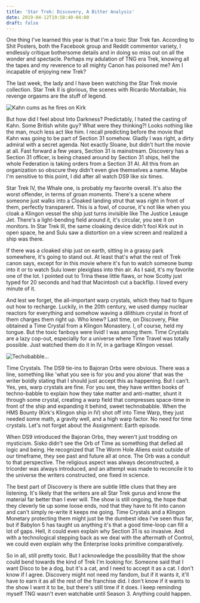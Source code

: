 ```yaml
---
title: 'Star Trek: Discovery, A Bitter Analysis'
date: 2019-04-12T19:58:40-04:00
draft: false
---
```


One thing I've learned this year is that I'm a toxic Star Trek fan. According to Shit Posters, both the Facebook group and Reddit commentor variety, I endlessly critique bothersome details and in doing so miss out on all the wonder and spectacle. Perhaps my adulation of TNG era Trek, knowing all the tapes and my reverence to all mighty Canon has poisoned me? Am I incapable of enjoying new Trek?

The last week, the lady and I have been watching the Star Trek movie collection. Star Trek II is glorious, the scenes with Ricardo Montalbán, his revenge orgasms are the stuff of legend. 

![Kahn cums as he fires on Kirk]({{site.baseurl}}assets/posts/wykyhC4eC7.png)

But how did I feel about Into Darkness? Predictably, I hated the casting of Kahn. Some British white guy? What were they thinking?! Looks nothing like the man, much less act like him. I recall predicting before the movie that Kahn was going to be part of Section 31 somehow. Gladly I was right, a dirty admiral with a secret agenda. Not exactly Sloane, but didn't hurt the movie at all. Fast forward a few years, Section 31 is mainstream. Discovery has a Section 31 officer, is being chased around by Section 31 ships, hell the whole Federation is taking orders from a Section 31 AI. All this from an organization so obscure they didn't even give themselves a name. Maybe I'm sensitive to this point, I did after all watch DS9 like six times.

Star Trek IV, the Whale one, is probably my favorite overall. It's also the worst offender, in terms of groan moments. There's a scene where someone just walks into a Cloaked landing strut that was right in front of them, perfectly transparent. This is a fowl, of course, it's not like when you cloak a Klingon vessel the ship just turns invisible like The Justice Leauge Jet. There's a light-bending field around it, it's circular, you see it on monitors. In Star Trek III, the same cloaking device didn't fool Kirk out in open space, he and Sulu saw a distortion on a view screen and realized a ship was there. 

If there was a cloaked ship just on earth, sitting in a grassy park somewhere, it's going to stand out. At least that's what the rest of Trek canon says, except for in this movie where it's fun to watch someone bump into it or to watch Sulu lower plexiglass into thin air. As I said, it's my favorite one of the lot. I pointed out to Trina these little flaws, or how Scotty just typed for 20 seconds and had that Macintosh cut a backflip. I loved every minute of it.

And lest we forget, the all-important warp crystals, which they had to figure out how to recharge. Luckily, in the 20th century, we used dumpy nuclear reactors for everything and somehow waving a dilithium crystal in front of them charges them right up. Who knew? Last time, on Discovery, Pike obtained a Time Crystal from a Klingon Monastery. I, of course, held my tongue. But the toxic fanboys were livid! I was among them. Time Crystals are a lazy cop-out, especially for a universe where Time Travel was totally possible. Just watched them do it in IV, in a garbage Klingon vessel. 

![Techobabble...]({{site.baseurl}}assets/posts/Di3nsTm.jpg)


Time Crystals. The DS9 tie-ins to Bajoran Orbs were obvious. There was a line, something like 'what you see is for you and you alone' that was the writer boldly stating that I should just accept this as happening. But I can't. Yes, yes, warp crystals are fine. For you see, they have written books of techno-babble to explain how they take matter and anti-matter, shunt it through some crystal, creating a warp field that compresses space-time in front of the ship and expanding it behind, sweet technobabble. When the HMS Bounty (Kirk's Klingon ship in IV) shot off into Time Warp, they just needed some math, a gravity well, and a high warp factor. No need for time crystals. Let's not forget about the Assignment: Earth episode.

When DS9 introduced the Bajoran Orbs, they weren't just trodding on mysticism. Sisko didn't see the Orb of Time as something that defied all logic and being. He recognized that The Worm Hole Aliens exist outside of our timeframe, they see past and future all at once. The Orb was a conduit to that perspective. The religious aspect was always deconstructed, a tricorder was always introduced, and an attempt was made to reconcile it to the universe the writers constructed, one fixed in science. 

The best part of Discovery is there are subtle little clues that they are listening. It's likely that the writers are all Star Trek gurus and know the material far better than I ever will. The show is still ongoing, the hope that they cleverly tie up some loose ends, nod that they have to fit into canon and can't simply re-write it keeps me going. Time Crystals and a Klingon Monetary protecting them might just be the dumbest idea I've seen thus far, but if Babylon 5 has taught us anything it's that a good time-loop can fill a lot of gaps. Hell, it could even explain why Section 31 is so invasive. And with a technological stepping back as we deal with the aftermath of Control, we could even explain why the Enterprise looks primitive comparatively.

So in all, still pretty toxic. But I acknowledge the possibility that the show could bend towards the kind of Trek I'm looking for. Someone said that I want Disco to be a dog, but it's a cat, and  I need to accept it as a cat. I don't know if I agree. Discovery might not need my fandom, but if it wants it, it'll have to earn it as all the rest of the franchise did. I don't know if it wants to the show I want it to be, but there's still time if it does. I keep reminding myself TNG wasn't even watchable until Season 3. Anything could happen.
